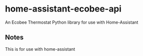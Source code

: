 # home-assistant-ecobee-api
An Ecobee Thermostat Python library for use with Home-Assistant

## Notes
This is for use with home-assistant
